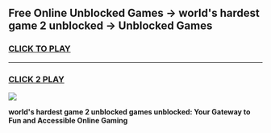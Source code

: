 
## Free Online Unblocked Games → world's hardest game 2 unblocked → Unblocked Games
<h3>
<a href="https://premium.freeplayer.one?title=world's_hardest_game_2_unblocked&ref=21F">CLICK TO PLAY</a></h3>
<hr>

<h3>
<a href="https://premium.freeplayer.one?title=world's_hardest_game_2_unblocked&ref=21F">CLICK 2 PLAY</a>
  
</h3>

<a href="https://premium.freeplayer.one?title=world's_hardest_game_2_unblocked&ref=21F/"><img src="https://clearcache.store/games.png"></a>


**world's hardest game 2 unblocked games unblocked: Your Gateway to Fun and Accessible Online Gaming**
